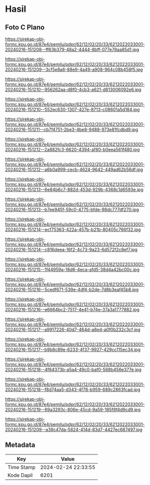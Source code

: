 # Hasil

## Foto C Plano

https://sirekap-obj-formc.kpu.go.id/87e4/pemilu/pdpr/62/12/02/20/33/6212022033001-20240216-151208--ff63b379-48a2-4444-8bff-077e78aa85d1.jpg

https://sirekap-obj-formc.kpu.go.id/87e4/pemilu/pdpr/62/12/02/20/33/6212022033001-20240216-151209--3cf5e8a6-88e9-4a49-a908-964c08b458f5.jpg

https://sirekap-obj-formc.kpu.go.id/87e4/pemilu/pdpr/62/12/02/20/33/6212022033001-20240216-151210--956262aa-d8f0-4cb3-a621-d813006092e6.jpg

https://sirekap-obj-formc.kpu.go.id/87e4/pemilu/pdpr/62/12/02/20/33/6212022033001-20240216-151210--552ec630-1307-427e-8713-c08601a5d184.jpg

https://sirekap-obj-formc.kpu.go.id/87e4/pemilu/pdpr/62/12/02/20/33/6212022033001-20240216-151211--cb7f4751-2be3-4be8-9488-973e81fcdbd9.jpg

https://sirekap-obj-formc.kpu.go.id/87e4/pemilu/pdpr/62/12/02/20/33/6212022033001-20240216-151212--2a882fc3-6620-4394-af80-b0eea561f480.jpg

https://sirekap-obj-formc.kpu.go.id/87e4/pemilu/pdpr/62/12/02/20/33/6212022033001-20240216-151212--a6b0a999-cecb-4624-9642-449ad62b56df.jpg

https://sirekap-obj-formc.kpu.go.id/87e4/pemilu/pdpr/62/12/02/20/33/6212022033001-20240216-151213--6e84b6c7-882d-453d-929b-4368c1d6593e.jpg

https://sirekap-obj-formc.kpu.go.id/87e4/pemilu/pdpr/62/12/02/20/33/6212022033001-20240216-151213--b7ee945f-59c0-4775-bfde-98dc777df270.jpg

https://sirekap-obj-formc.kpu.go.id/87e4/pemilu/pdpr/62/12/02/20/33/6212022033001-20240216-151214--ecf75363-422a-457b-b21b-80405c766f32.jpg

https://sirekap-obj-formc.kpu.go.id/87e4/pemilu/pdpr/62/12/02/20/33/6212022033001-20240216-151214--c816deea-16f2-4c73-9a23-6d572f2c8ef7.jpg

https://sirekap-obj-formc.kpu.go.id/87e4/pemilu/pdpr/62/12/02/20/33/6212022033001-20240216-151215--1f44959a-18d6-4eca-afd5-38d4a42bc00c.jpg

https://sirekap-obj-formc.kpu.go.id/87e4/pemilu/pdpr/62/12/02/20/33/6212022033001-20240216-151216--5cedf671-539e-4df4-b2de-7d8b3eaf45b8.jpg

https://sirekap-obj-formc.kpu.go.id/87e4/pemilu/pdpr/62/12/02/20/33/6212022033001-20240216-151216--e6664bc2-7517-4e41-b74e-37a3a1777882.jpg

https://sirekap-obj-formc.kpu.go.id/87e4/pemilu/pdpr/62/12/02/20/33/6212022033001-20240216-151217--a9917226-40d7-464d-a8ed-a0f0b232c3cf.jpg

https://sirekap-obj-formc.kpu.go.id/87e4/pemilu/pdpr/62/12/02/20/33/6212022033001-20240216-151217--b9b8c89e-6233-4f37-9927-429cc115ec34.jpg

https://sirekap-obj-formc.kpu.go.id/87e4/pemilu/pdpr/62/12/02/20/33/6212022033001-20240216-151218--4f84373b-a5a4-49c0-baf0-568b456e377e.jpg

https://sirekap-obj-formc.kpu.go.id/87e4/pemilu/pdpr/62/12/02/20/33/6212022033001-20240216-151218--f8d74aa5-d343-4f78-b959-689c2863fcad.jpg

https://sirekap-obj-formc.kpu.go.id/87e4/pemilu/pdpr/62/12/02/20/33/6212022033001-20240216-151219--69a3293c-806e-45cd-9a59-185f8f4d9cd9.jpg

https://sirekap-obj-formc.kpu.go.id/87e4/pemilu/pdpr/62/12/02/20/33/6212022033001-20240216-151209--a39c47da-5824-414d-83d7-4427ec687497.jpg


## Metadata

| Key        | Value               |
| ---------- | ------------------- |
| Time Stamp | 2024-02-24 22:33:55 |
| Kode Dapil | 6201                |



